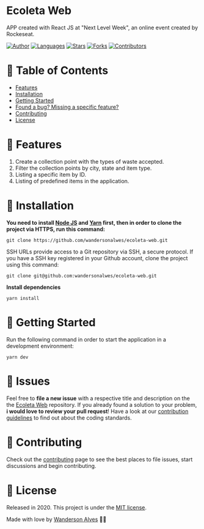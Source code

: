 # Ecoleta Web

APP created with React JS at "Next Level Week", an online event created by Rockeseat.

[![Author](https://img.shields.io/badge/author-wandersonalwes-D54F44?style=flat-square)](https://github.com/wandersonalwes)
[![Languages](https://img.shields.io/github/languages/count/wandersonalwes/ecoleta-web?color=%23D54F44&style=flat-square)](#)
[![Stars](https://img.shields.io/github/stars/wandersonalwes/ecoleta-web?color=D54F44&style=flat-square)](https://github.com/wandersonalwes/ecoleta-web/stargazers)
[![Forks](https://img.shields.io/github/forks/wandersonalwes/ecoleta-web?color=%23D54F44&style=flat-square)](https://github.com/wandersonalwes/ecoleta-web/network/members)
[![Contributors](https://img.shields.io/github/contributors/wandersonalwes/ecoleta-web?color=D54F44&style=flat-square)](https://github.com/wandersonalwes/ecoleta-web/graphs/contributors)

# :pushpin: Table of Contents

- [Features](#rocket-features)
- [Installation](#construction_worker-installation)
- [Getting Started](#runner-getting-started)
- [Found a bug? Missing a specific feature?](#bug-issues)
- [Contributing](#tada-contributing)
- [License](#closed_book-license)

# :rocket: Features

1. Create a collection point with the types of waste accepted.
2. Filter the collection points by city, state and item type.
3. Listing a specific item by ID.
4. Listing of predefined items in the application.

# :construction_worker: Installation

**You need to install [Node JS](https://nodejs.org/en/download/) and [Yarn](https://yarnpkg.com/) first, then in order to clone the project via HTTPS, run this command:**

`git clone https://github.com/wandersonalwes/ecoleta-web.git`

SSH URLs provide access to a Git repository via SSH, a secure protocol. If you have a SSH key registered in your Github account, clone the project using this command:

`git clone git@github.com:wandersonalwes/ecoleta-web.git`

**Install dependencies**

`yarn install`

# :runner: Getting Started

Run the following command in order to start the application in a development environment:

`yarn dev`

# :bug: Issues

Feel free to **file a new issue** with a respective title and description on the the [Ecoleta Web](https://github.com/wandersonalwes/ecoleta-web/issues) repository. If you already found a solution to your problem, **i would love to review your pull request**! Have a look at our [contribution guidelines](https://github.com/wandersonalwes/ecoleta-web/blob/master/CONTRIBUTING.md) to find out about the coding standards.

# :tada: Contributing

Check out the [contributing](https://github.com/wandersonalwes/ecoleta-web/blob/master/CONTRIBUTING.md) page to see the best places to file issues, start discussions and begin contributing.

# :closed_book: License

Released in 2020. This project is under the [MIT license](https://github.com/wandersonalwes/ecoleta-web/blob/master/LICENSE).

Made with love by [Wanderson Alves](https://github.com/wandersonalwes) 💜🚀
